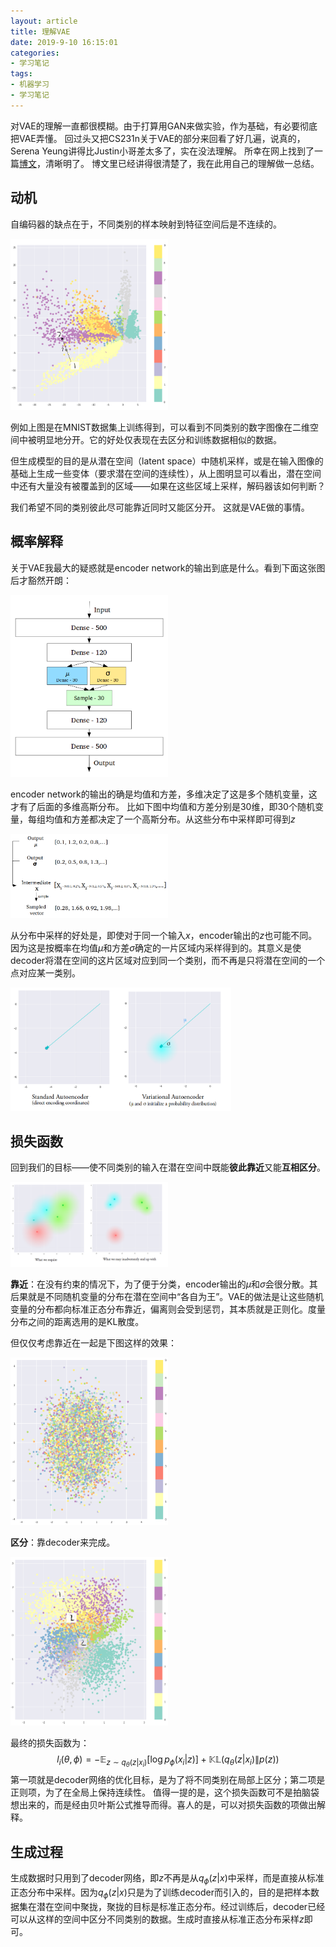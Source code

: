 ```yaml
---
layout: article
title: 理解VAE
date: 2019-9-10 16:15:01
categories: 
- 学习笔记
tags: 
- 机器学习
- 学习笔记
---
```

对VAE的理解一直都很模糊。由于打算用GAN来做实验，作为基础，有必要彻底把VAE弄懂。
回过头又把CS231n关于VAE的部分来回看了好几遍，说真的，Serena Yeung讲得比Justin小哥差太多了，实在没法理解。
所幸在网上找到了一篇[博文](https://towardsdatascience.com/intuitively-understanding-variational-autoencoders-1bfe67eb5daf)，清晰明了。
博文里已经讲得很清楚了，我在此用自己的理解做一总结。
<!-- more -->


## 动机 

自编码器的缺点在于，不同类别的样本映射到特征空间后是不连续的。

[//]: # "![ae](https://raw.githubusercontent.com/C-Harlin/MarkDownPhotos/master/vae/AE_embed.png =400x)"
<img src="https://raw.githubusercontent.com/C-Harlin/MarkDownPhotos/master/vae/AE_embed.png" width="50%" height="50%">

例如上图是在MNIST数据集上训练得到，可以看到不同类别的数字图像在二维空间中被明显地分开。它的好处仅表现在去区分和训练数据相似的数据。

但生成模型的目的是从潜在空间（latent space）中随机采样，或是在输入图像的基础上生成一些变体（要求潜在空间的连续性），从上图明显可以看出，潜在空间中还有大量没有被覆盖到的区域——如果在这些区域上采样，解码器该如何判断？

我们希望不同的类别彼此尽可能靠近同时又能区分开。
这就是VAE做的事情。

## 概率解释

关于VAE我最大的疑惑就是encoder network的输出到底是什么。看到下面这张图后才豁然开朗：

[//]: # "![vae](https://raw.githubusercontent.com/C-Harlin/MarkDownPhotos/master/vae/vae.png =400x)"
<img src="https://raw.githubusercontent.com/C-Harlin/MarkDownPhotos/master/vae/vae.png" width="50%" height="50%">

encoder network的输出的确是均值和方差，多维决定了这是多个随机变量，这才有了后面的多维高斯分布。
比如下图中均值和方差分别是30维，即30个随机变量，每组均值和方差都决定了一个高斯分布。从这些分布中采样即可得到$z$

[//]: # "![vae_gaussian](https://raw.githubusercontent.com/C-Harlin/MarkDownPhotos/master/vae/vae_gaussian.png =400x)"
<img src="https://raw.githubusercontent.com/C-Harlin/MarkDownPhotos/master/vae/vae_gaussian.png" width="50%" height="50%">

从分布中采样的好处是，即使对于同一个输入$x$，encoder输出的$z$也可能不同。因为这是按概率在均值$\mu$和方差$\sigma$确定的一片区域内采样得到的。其意义是使decoder将潜在空间的这片区域对应到同一个类别，而不再是只将潜在空间的一个点对应某一类别。

[//]: # "![vae_1](https://raw.githubusercontent.com/C-Harlin/MarkDownPhotos/master/vae/vae_1.png =400x)"
<img src="https://raw.githubusercontent.com/C-Harlin/MarkDownPhotos/master/vae/vae_1.png" width="70%" height="70%">

## 损失函数
回到我们的目标——使不同类别的输入在潜在空间中既能**彼此靠近**又能**互相区分**。

[//]: # "![vae_2](https://raw.githubusercontent.com/C-Harlin/MarkDownPhotos/master/vae/vae_2.png =400x)"
<img src="https://raw.githubusercontent.com/C-Harlin/MarkDownPhotos/master/vae/vae_2.png" width="50%" height="50%">

**靠近**：在没有约束的情况下，为了便于分类，encoder输出的$\mu$和$\sigma$会很分散。其后果就是不同随机变量的分布在潜在空间中“各自为王”。VAE的做法是让这些随机变量的分布都向标准正态分布靠近，偏离则会受到惩罚，其本质就是正则化。度量分布之间的距离选用的是KL散度。

但仅仅考虑靠近在一起是下图这样的效果：

[//]: # "![vae_3](https://raw.githubusercontent.com/C-Harlin/MarkDownPhotos/master/vae/vae_3.png =400x)"
<img src="https://raw.githubusercontent.com/C-Harlin/MarkDownPhotos/master/vae/vae_3.png" width="50%" height="50%">

**区分**：靠decoder来完成。

[//]: # "![vae_4](https://raw.githubusercontent.com/C-Harlin/MarkDownPhotos/master/vae/vae_4.png =400x)"
<img src="https://raw.githubusercontent.com/C-Harlin/MarkDownPhotos/master/vae/vae_4.png" width="50%" height="50%">

最终的损失函数为：
$$ l_{i}(\theta, \phi)=-\mathbb{E}_{z \sim q_{\theta}\left(z | x_{i}\right)}\left[\log p_{\phi}\left(x_{i} | z\right)\right]+\mathbb{K} \mathbb{L}\left(q_{\theta}\left(z | x_{i}\right) \| p(z)\right) $$
第一项就是decoder网络的优化目标，是为了将不同类别在局部上区分；第二项是正则项，为了在全局上保持连续性。
值得一提的是，这个损失函数可不是拍脑袋想出来的，而是经由贝叶斯公式推导而得。喜人的是，可以对损失函数的项做出解释。

## 生成过程
生成数据时只用到了decoder网络，即$z$不再是从$q_{\phi}(z | x)$中采样，而是直接从标准正态分布中采样。因为$q_{\phi}(z | x)$只是为了训练decoder而引入的，目的是把样本数据集在潜在空间中聚拢，聚拢的目标是标准正态分布。经过训练后，decoder已经可以从这样的空间中区分不同类别的数据。生成时直接从标准正态分布采样$z$即可。